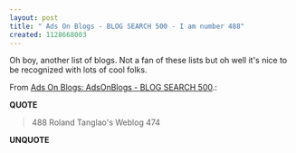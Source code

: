 ```yaml
---
layout: post
title: " Ads On Blogs - BLOG SEARCH 500 - I am number 488"
created: 1128668003
---
```

<p>Oh boy,  another list of blogs. Not a fan of these lists but oh well it's nice to be recognized with lots of cool folks.</p><p>From <a href="http://adsonblogs.blogspot.com/2005/10/adsonblogs-blog-search-500.html">Ads On Blogs: AdsOnBlogs - BLOG SEARCH 500</a>.:</p>
<p><b>QUOTE</b></p><blockquote>
488 Roland Tanglao's Weblog 474</blockquote><p><b>UNQUOTE</b></p>



